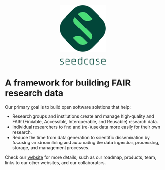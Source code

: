 <p align="center">
  <img src="https://raw.githubusercontent.com/seedcase-project/seedcase-theme/main/_extensions/seedcase-theme/logos/seedcase-logo.svg" alt="Seedcase Project logo." width="150"/>
</p>

<p align="center">
  <img src="https://raw.githubusercontent.com/seedcase-project/seedcase-theme/main/_extensions/seedcase-theme/logos/seedcase-font.svg" alt="Seedcase text as an image." width="150"/>
</p>

# A framework for building FAIR research data

Our primary goal is to build open software solutions that help:

-   Research groups and institutions create and manage high-quality and
    FAIR (Findable, Accessible, Interoperable, and Reusable) research
    data.
-   Individual researchers to find and (re-)use data more easily for
    their own research.
-   Reduce the time from data generation to scientific dissemination by
    focusing on streamlining and automating the data ingestion,
    processing, storage, and management processes.

Check our [website](https://seedcase-project.org/) for more details, such as
our roadmap, products, team, links to our other websites, and our collaborators.
